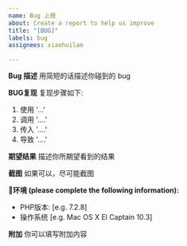```yaml
---
name: Bug 上报
about: Create a report to help us improve
title: "[BUG]"
labels: bug
assignees: xiaohuilam

---
```


**Bug 描述**
用简短的话描述你碰到的 bug

**BUG复现**
复现步骤如下:
1.  使用 '...'
2. 调用 '....'
3. 传入 '....'
4. 导致 '....'

**期望结果**
描述你所期望看到的结果

**截图**
如果可以，尽可能截图

**环境 (please complete the following information):**
 - PHP版本: [e.g. 7.2.8]
 - 操作系统 [e.g. Mac OS X El Captain 10.3]

**附加**
你可以填写附加内容
